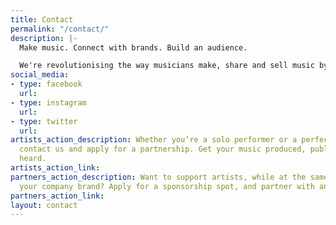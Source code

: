 ```yaml
---
title: Contact
permalink: "/contact/"
description: |-
  Make music. Connect with brands. Build an audience.

  We're revolutionising the way musicians make, share and sell music by connecting them with brands.
social_media:
- type: facebook
  url: 
- type: instagram
  url: 
- type: twitter
  url: 
artists_action_description: Whether you’re a solo performer or a perfect-circle band,
  contact us and apply for a partnership. Get your music produced, published, and
  heard.
artists_action_link: 
partners_action_description: Want to support artists, while at the same time, promote
  your company brand? Apply for a sponsorship spot, and partner with an artist.
partners_action_link: 
layout: contact
---
```


